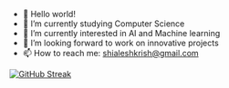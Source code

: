 - 👋 Hello world!
- 🔭 I’m currently studying Computer Science
- 🌱 I’m currently interested in AI and Machine learning
- 👯 I’m looking forward to work on innovative projects
- 📫 How to reach me: shialeshkrish@gmail.com


[![GitHub Streak](https://github-readme-streak-stats.herokuapp.com?user=TSK-KRISH&theme=tokyonight&date_format=M%20j%5B%2C%20Y%5D&border=09DD03&background=0C0C0C&stroke=DD2727&ring=DD571B&fire=DD2727&currStreakNum=DBDDDB&sideNums=12FFCC)](https://git.io/streak-stats)

